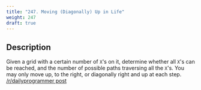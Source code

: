 ```yaml
---
title: "247. Moving (Diagonally) Up in Life"
weight: 247
draft: true
---
```


## Description

Given a grid with a certain number of `X`'s on it, determine whether all `X`'s can be reached, and the number of possible paths traversing all the `X`'s. You may only move up, to the right, or diagonally right and up at each step. [/r/dailyprogrammer post](https://www.reddit.com/r/dailyprogrammer/comments/3ysdm2/20151230_challenge_247_intermediate_moving/)
